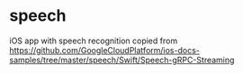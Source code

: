 # speech
iOS app with speech recognition copied from https://github.com/GoogleCloudPlatform/ios-docs-samples/tree/master/speech/Swift/Speech-gRPC-Streaming

